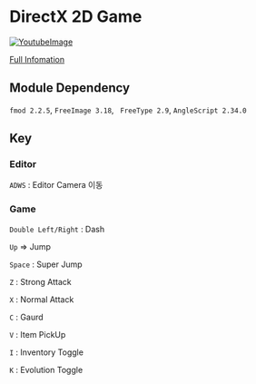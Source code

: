 # DirectX 2D Game

[![YoutubeImage](https://img.youtube.com/vi/LKdIVl1ML1c/0.jpg)](https://youtu.be/6m-Btr6Jfgk)

[Full Infomation](https://mona04.github.io/posts/portfolio/DirectX-2D/)


## Module Dependency

```fmod 2.2.5```, ```FreeImage 3.18```,  ``` FreeType 2.9```,  ```AngleScript 2.34.0```

## Key

### Editor

```ADWS``` : Editor Camera 이동

### Game

```Double Left/Right``` : Dash

```Up``` => Jump

```Space``` : Super Jump

```Z``` : Strong Attack

```X``` : Normal Attack

```C``` : Gaurd

```V``` : Item PickUp

```I``` : Inventory Toggle

```K``` : Evolution Toggle